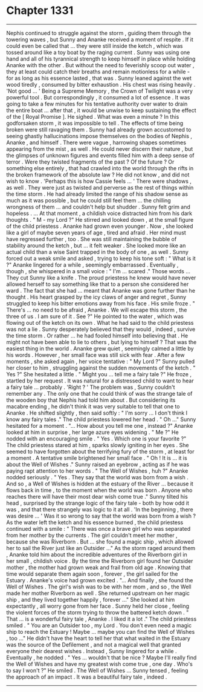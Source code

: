 
# Chapter 1331


---

Nephis continued to struggle against the storm , guiding them through the towering waves , but Sunny and Ananke received a moment of respite . If it could even be called that ... they were still inside the ketch , which was tossed around like a toy boat by the raging current . Sunny was using one hand and all of his tyrannical strength to keep himself in place while holding Ananke with the other .
But without the need to feverishly scoop out water , they at least could catch their breaths and remain motionless for a while - for as long as his essence lasted , that was . Sunny leaned against the wet wood tiredly , consumed by bitter exhaustion . His chest was rising heavily .
'Not good ... '
Being a Supreme Memory , the Crown of Twilight was a very powerful tool . But correspondingly , it consumed a lot of essence . It was going to take a few minutes for his tentative authority over water to drain the entire boat ... after that , it would be unwise to keep sustaining the effect of the [ Royal Promise ].
He sighed .
What was even a minute ? In this godforsaken storm , it was impossible to tell .
The effects of time being broken were still ravaging them . Sunny had already grown accustomed to seeing ghastly hallucinations impose themselves on the bodies of Nephis , Ananke , and himself . There were vague , harrowing shapes sometimes appearing from the mist , as well .
He could never discern their nature , but the glimpses of unknown figures and events filled him with a deep sense of terror . Were they twisted fragments of the past ? Of the future ? Or something else entirely , that had crawled into the world through the rifts in the broken framework of the absolute law ?
He did not know , and did not wish to know .
'Perhaps this is how Cassie feels ... '
There were shadows , as well . They were just as twisted and perverse as the rest of things within the time storm . He had already limited the range of his shadow sense as much as it was possible , but he could still feel them ... the chilling wrongness of them ... and couldn't help but shudder .
Sunny felt grim and hopeless .
... At that moment , a childish voice distracted him from his dark thoughts .
" M - my Lord ?"
He stirred and looked down , at the small figure of the child priestess . Ananke had grown even younger . Now , she looked like a girl of maybe seven years of age , tired and afraid . Her mind must have regressed further , too . She was still maintaining the bubble of stability around the ketch , but ... it felt weaker .
She looked more like an actual child than a wise Saint trapped in the body of one , as well . Sunny forced out a weak smile and asked , trying to keep his tone soft :
" What is it ?"
Ananke lingered for a while , seemingly embarrassed . Eventually , though , she whispered in a small voice :
" I'm ... scared ."
Those words ... They cut Sunny like a knife . The proud priestess he knew would have never allowed herself to say something like that to a person she considered her ward . The fact that she had ... meant that Ananke was gone further than he thought .
His heart grasped by the icy claws of anger and regret , Sunny struggled to keep his bitter emotions away from his face . His smile froze .
" There's ... no need to be afraid , Ananke . We will escape this storm , the three of us . I am sure of it . See ?"
He pointed to the water , which was flowing out of the ketch on its own . What he had said to the child priestess was not a lie . Sunny desperately believed that they would , indeed , survive the time storm . Or rather ... he had fooled himself into believing that .
He might not have been able to lie to others , but lying to himself ? That was the easiest thing in the world . Ananke grew quiet , seemingly calmed a little by his words . However , her small face was still sick with fear . After a few moments , she asked again , her voice tentative :
" My Lord ?"
Sunny pulled her closer to him , struggling against the sudden movements of the ketch .
" Yes ?"
She hesitated a little .
" Might you ... tell me a fairy tale ?"
He froze , startled by her request . It was natural for a distressed child to want to hear a fairy tale ... probably . 'Right ? ' The problem was , Sunny couldn't remember any . The only one that he could think of was the strange tale of the wooden boy that Nephis had told him about . But considering its macabre ending , he didn't think it was very suitable to tell that one to Ananke .
He shifted slightly , then said softly :
" I'm sorry ... I don't think I know any fairy tales ."
The child priestess lowered her head .
" Oh ..."
Sunny hesitated for a moment .
"... How about you tell me one , instead ?"
Ananke looked at him in surprise , her large azure eyes widening .
" Me ?"
He nodded with an encouraging smile .
" Yes . Which one is your favorite ?"
The child priestess stared at him , sparks slowly igniting in her eyes . She seemed to have forgotten about the terrifying fury of the storm , at least for a moment . A tentative smile brightened her small face .
" Oh ! It is ... it is about the Well of Wishes ."
Sunny raised an eyebrow , acting as if he was paying rapt attention to her words .
" The Well of Wishes , huh ?"
Ananke nodded seriously .
" Yes . They say that the world was born from a wish . And so , a Well of Wishes is hidden at the estuary of the River ... because it flows back in time , to the moment when the world was born . Anyone who reaches there will have their most dear wish come true ."
Sunny tilted his head , surprised by the strange logic of the fairy tale - both by how odd it was , and that there strangely was logic to it at all .
'In the beginning , there was desire ... '
Was it so wrong to say that the world was born from a wish ? As the water left the ketch and his essence burned , the child priestess continued with a smile :
" There was once a brave girl who was separated from her mother by the currents . The girl couldn't meet her mother , because she was Riverborn . But ... she found a magic ship , which allowed her to sail the River just like an Outsider ..."
As the storm raged around them , Ananke told him about the incredible adventures of the Riverborn girl in her small , childish voice . By the time the Riverborn girl found her Outsider mother , the mother had grown weak and frail from old age . Knowing that time would separate them again soon , forever , the girl sailed for the Estuary .
Ananke's voice had grown excited .
"... And finally , she found the Well of Wishes . The girl's wish was to be with her mom , and so , the Well made her mother Riverborn as well . She returned upstream on her magic ship , and they lived together happily , forever ..."
She looked at him expectantly , all worry gone from her face .
Sunny held her close , feeling the violent forces of the storm trying to throw the battered ketch down .
" That ... is a wonderful fairy tale , Ananke . I liked it a lot ."
The child priestess smiled .
" You are an Outsider too , my Lord . You don't even need a magic ship to reach the Estuary ! Maybe ... maybe you can find the Well of Wishes , too ..."
He didn't have the heart to tell her that what waited in the Estuary was the source of the Defilement , and not a magical well that granted everyone their dearest wishes .
Instead , Sunny lingered for a while . Eventually , he nodded .
" Yes ... wouldn't that be nice ? Maybe I'll really find the Well of Wishes and have my greatest wish come true , one day . Who's to say I won't ?"
He smiled .
The Well of Wishes ...
Sunny tensed , feeling the approach of an impact .
It was a beautiful fairy tale , indeed .

---

